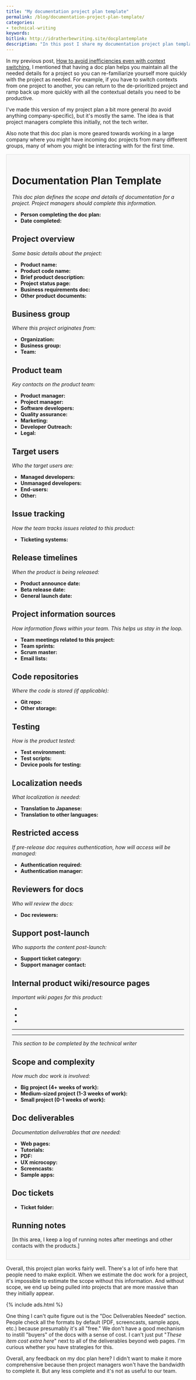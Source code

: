 ```yaml
---
title: "My documentation project plan template"
permalink: /blog/documentation-project-plan-template/
categories:
- technical-writing
keywords:
bitlink: http://idratherbewriting.site/docplantemplate
description: "In this post I share my documentation project plan template. This is designed for project managers to complete. Having all these details present helps you scope projects and recall all needed details if you have to de-prioritize the project for a while."
---
```


In my previous post, [How to avoid inefficiencies even with context switching](/blog/avoid-inefficiencies-even-with-context-switching/), I mentioned that having a doc plan helps you maintain all the needed details for a project so you can re-familiarize yourself more quickly with the project as needed. For example, if you have to switch contexts from one project to another, you can return to the de-prioritized project and ramp back up more quickly with all the contextual details you need to be productive.

I've made this version of my project plan a bit more general (to avoid anything company-specific), but it's mostly the same. The idea is that project managers complete this initially, not the tech writer.

Also note that this doc plan is more geared towards working in a large company where you might have incoming doc projects from many different groups, many of whom you might be interacting with for the first time.

<div style="background-color: #f8f8f8; border: 1px solid #dedede; padding: 15px; margin: 15px 0px;" markdown="block">

# Documentation Plan Template

*This doc plan defines the scope and details of documentation for a project. Project managers should complete this information.*

* **Person completing the doc plan:**
* **Date completed:**

## Project overview

*Some basic details about the project:*

* **Product name:**
* **Product code name:**
* **Brief product description:**
* **Project status page:**
* **Business requirements doc:**
* **Other product documents:**

## Business group

*Where this project originates from:*

* **Organization:**
* **Business group:**
* **Team:**

## Product team

*Key contacts on the product team:*

* **Product manager:**
* **Project manager:**
* **Software developers:**
* **Quality assurance:**
* **Marketing:**
* **Developer Outreach:**
* **Legal:**

## Target users

*Who the target users are:*

* **Managed developers:**
* **Unmanaged developers:**
* **End-users:**
* **Other:**

## Issue tracking

*How the team tracks issues related to this product:*

* **Ticketing systems:**

## Release timelines

*When the product is being released:*

* **Product announce date:**
* **Beta release date:**
* **General launch date:**

## Project information sources

*How information flows within your team. This helps us stay in the loop.*

* **Team meetings related to this project:**
* **Team sprints:**
* **Scrum master:**
* **Email lists:**

## Code repositories

*Where the code is stored (if applicable):*

* **Git repo:**
* **Other storage:**

## Testing

*How is the product tested:*

* **Test environment:**
* **Test scripts:**
* **Device pools for testing:**

## Localization needs

*What localization is needed:*

* **Translation to Japanese:**
* **Translation to other languages:**

## Restricted access

*If pre-release doc requires authentication, how will access will be managed:*

* **Authentication required:**
* **Authentication manager:**

## Reviewers for docs

*Who will review the docs:*

* **Doc reviewers:**

## Support post-launch

*Who supports the content post-launch:*

* **Support ticket category:**
* **Support manager contact:**

## Internal product wiki/resource pages

*Important wiki pages for this product:*

* <br/>
* <br/>
* <br/>

<hr/>
<hr/>

*This section to be completed by the technical writer*

## Scope and complexity

*How much doc work is involved:*

* **Big project (4+ weeks of work):**
* **Medium-sized project (1-3 weeks of work):**
* **Small project (0-1 weeks of work):**

## Doc deliverables

*Documentation deliverables that are needed:*

* **Web pages:**
* **Tutorials:**
* **PDF:**
* **UX microcopy:**
* **Screencasts:**
* **Sample apps:**

## Doc tickets

* **Ticket folder:**

## Running notes

[In this area, I keep a log of running notes after meetings and other contacts with the products.]
</div>

Overall, this project plan works fairly well. There's a lot of info here that people need to make explicit. When we estimate the doc work for a project, it's impossible to estimate the scope without this information. And without scope, we end up being pulled into projects that are more massive than they initially appear.

{% include ads.html %}

One thing I can't quite figure out is the "Doc Deliverables Needed" section. People check all the formats by default (PDF, screencasts, sample apps, etc.) because presumably it's all "free." We don't have a good mechanism to instill "buyers" of the docs with a sense of cost. I can't just put "*These item cost extra here*" next to all of the deliverables beyond web pages. I'm curious whether you have strategies for this.

Overall, any feedback on my doc plan here? I didn't want to make it more comprehensive because then project managers won't have the bandwidth to complete it. But any less complete and it's not as useful to our team.
